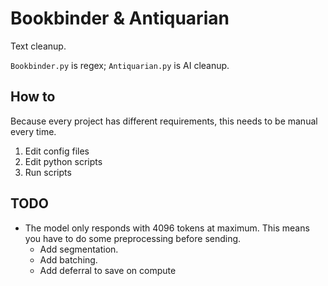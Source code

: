 # Bookbinder & Antiquarian

Text cleanup.

`Bookbinder.py` is regex; `Antiquarian.py` is AI cleanup.

## How to

Because every project has different requirements, this needs to be manual every time.

1. Edit config files
1. Edit python scripts
1. Run scripts

## TODO

-   The model only responds with 4096 tokens at maximum. This means you have to do some preprocessing before sending.
    -   Add segmentation.
    -   Add batching.
    -   Add deferral to save on compute
